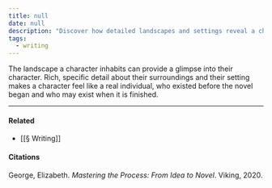 ```yaml
---
title: null
date: null
description: "Discover how detailed landscapes and settings reveal a character's personality and make them feel real before, during, and after the story."
tags:
  - writing
---
```


The landscape a character inhabits can provide a glimpse into their character. Rich, specific detail about their surroundings and their setting makes a character feel like a real individual, who existed before the novel began and who may exist when it is finished.

---

#### Related

- [[§ Writing]]

#### Citations

George, Elizabeth. _Mastering the Process: From Idea to Novel_. Viking, 2020.
